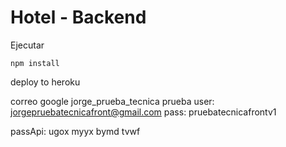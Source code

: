 # Hotel - Backend

Ejecutar

```npm install```

deploy to heroku

correo google 
jorge_prueba_tecnica prueba
user: jorgepruebatecnicafront@gmail.com
pass: pruebatecnicafrontv1

passApi: ugox myyx bymd tvwf